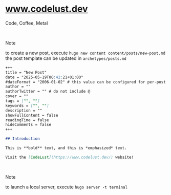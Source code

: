 # www.codelust.dev
Code, Coffee, Metal

<br/>

> [!NOTE]
> to create a new post, execute `hugo new content content/posts/new-post.md`
> <br/>
> the post template can be updated in `archetypes/posts.md`

```markdown
+++
title = "New Post"
date = "2025-05-19T00:42:21+01:00"
#dateFormat = "2006-01-02" # this value can be configured for per-post date formatting
author = ""
authorTwitter = "" # do not include @
cover = ""
tags = ["", ""]
keywords = ["", ""]
description = ""
showFullContent = false
readingTime = false
hideComments = false
+++

## Introduction

This is **bold** text, and this is *emphasized* text.

Visit the [CodeLust](https://www.codelust.dev/) website!
```

<br/>

> [!NOTE]
> to launch a local server, execute `hugo server -t terminal`

<br/>
